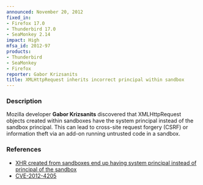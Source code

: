 ```yaml
---
announced: November 20, 2012
fixed_in:
- Firefox 17.0
- Thunderbird 17.0
- SeaMonkey 2.14
impact: High
mfsa_id: 2012-97
products:
- Thunderbird
- SeaMonkey
- Firefox
reporter: Gabor Krizsanits
title: XMLHttpRequest inherits incorrect principal within sandbox
---
```


<h3>Description</h3>

<p>Mozilla developer <strong>Gabor Krizsanits</strong> discovered that XMLHttpRequest objects created within sandboxes have the system principal instead of the sandbox principal. This can lead to cross-site request forgery (CSRF) or information theft via an add-on running untrusted code in a sandbox.
</p>


<h3>References</h3>

<ul>
  <li><a href="https://bugzilla.mozilla.org/show_bug.cgi?id=779821">
       XHR created from sandboxes end up having system principal instead of principal of the sandbox</a></li>
  <li><a href="http://cve.mitre.org/cgi-bin/cvename.cgi?name=CVE-2012-4205" class="ex-ref">CVE-2012-4205</a></li>
</ul>



